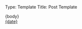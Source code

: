 Type: Template
Title: Post Template

<div class="card">
<article>
{body}
<aside class="post-info">
	<i class="fa-solid fa-clock"></i> <a href="{location}">{date}</a>
</aside>
</article>
</div>

<div class="post-spacing">
</div>